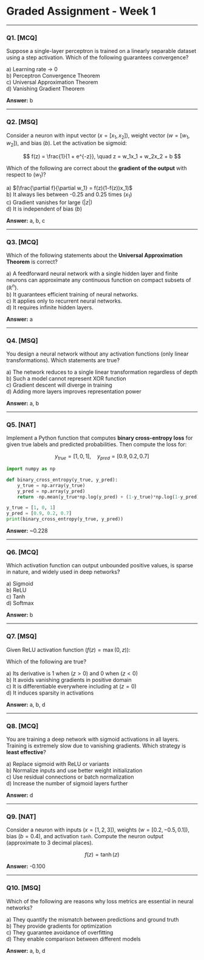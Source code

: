 # Graded Assignment - Week 1

---

### Q1. [MCQ]  
Suppose a single-layer perceptron is trained on a linearly separable dataset using a step activation. Which of the following guarantees convergence?  

a) Learning rate → 0  
b) Perceptron Convergence Theorem  
c) Universal Approximation Theorem  
d) Vanishing Gradient Theorem  

**Answer:** b  

---

### Q2. [MSQ]  
Consider a neuron with input vector $(x = [x_1, x_2])$, weight vector $(w = [w_1, w_2])$, and bias $(b)$. Let the activation be sigmoid:  

$$
f(z) = \frac{1}{1 + e^{-z}}, \quad z = w_1x_1 + w_2x_2 + b
$$

Which of the following are correct about the **gradient of the output** with respect to $(w_1)$?  

a) $(\frac{\partial f}{\partial w_1} = f(z)(1-f(z))x_1)$  
b) It always lies between -0.25 and 0.25 times $(x_1)$  
c) Gradient vanishes for large $(|z|)$  
d) It is independent of bias $(b)$  

**Answer:** a, b, c  

---

### Q3. [MCQ]  
Which of the following statements about the **Universal Approximation Theorem** is correct?  

a) A feedforward neural network with a single hidden layer and finite neurons can approximate any continuous function on compact subsets of $(\mathbb{R}^n)$.  
b) It guarantees efficient training of neural networks.  
c) It applies only to recurrent neural networks.  
d) It requires infinite hidden layers.  

**Answer:** a  

---

### Q4. [MSQ]  
You design a neural network without any activation functions (only linear transformations). Which statements are true?  

a) The network reduces to a single linear transformation regardless of depth  
b) Such a model cannot represent XOR function  
c) Gradient descent will diverge in training  
d) Adding more layers improves representation power  

**Answer:** a, b  

---

### Q5. [NAT]  
Implement a Python function that computes **binary cross-entropy loss** for given true labels and predicted probabilities. Then compute the loss for:  

$$
y_{true} = [1, 0, 1], \quad y_{pred} = [0.9, 0.2, 0.7]
$$ 

```python
import numpy as np

def binary_cross_entropy(y_true, y_pred):
    y_true = np.array(y_true)
    y_pred = np.array(y_pred)
    return -np.mean(y_true*np.log(y_pred) + (1-y_true)*np.log(1-y_pred))

y_true = [1, 0, 1]
y_pred = [0.9, 0.2, 0.7]
print(binary_cross_entropy(y_true, y_pred))  
```

**Answer:** ~0.228  

---

### Q6. [MCQ]  
Which activation function can output unbounded positive values, is sparse in nature, and widely used in deep networks?  

a) Sigmoid  
b) ReLU  
c) Tanh  
d) Softmax  

**Answer:** b  

---

### Q7. [MSQ]  
Given ReLU activation function $(f(z) = \max(0, z))$:  

Which of the following are true?  

a) Its derivative is 1 when $(z > 0)$ and 0 when $(z < 0)$  
b) It avoids vanishing gradients in positive domain  
c) It is differentiable everywhere including at $(z=0)$  
d) It induces sparsity in activations  

**Answer:** a, b, d  

---

### Q8. [MCQ]  
You are training a deep network with sigmoid activations in all layers. Training is extremely slow due to vanishing gradients. Which strategy is **least effective**?  

a) Replace sigmoid with ReLU or variants  
b) Normalize inputs and use better weight initialization  
c) Use residual connections or batch normalization  
d) Increase the number of sigmoid layers further  

**Answer:** d  

---

### Q9. [NAT]  
Consider a neuron with inputs $(x = [1,2,3])$, weights $(w = [0.2, -0.5, 0.1])$, bias $(b = 0.4)$, and activation `tanh`. Compute the neuron output (approximate to 3 decimal places).  

$$
f(z) = \tanh(z) 
$$

**Answer:** -0.100  

---

### Q10. [MSQ]  
Which of the following are reasons why loss metrics are essential in neural networks?  

a) They quantify the mismatch between predictions and ground truth  
b) They provide gradients for optimization  
c) They guarantee avoidance of overfitting  
d) They enable comparison between different models  

**Answer:** a, b, d  
